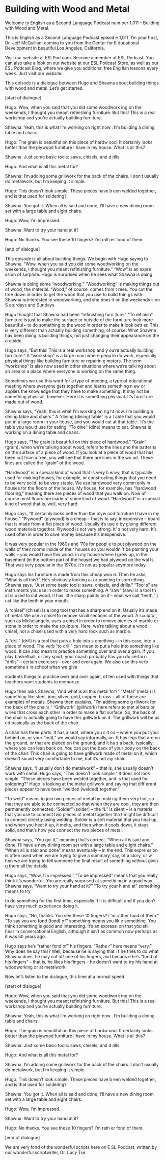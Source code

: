 # Building with Wood and Metal

Welcome to English as a Second Language Podcast num ber 1,011 – Building with Wood and Metal.

This is English as a Second Language Podcast episod e 1,011. I’m your host, Dr. Jeff McQuillan, coming to you from the Center for E ducational Development in beautiful Los Angeles, California.

Visit our website at ESLPod.com. Become a member of  ESL Podcast. You can also take a look on our website at our ESL Podcast Store, as well as our ESL Podcast Blog, where we give you additional free Eng lish lessons every week. Just visit our website.

This episode is a dialogue between Hugo and Shawna about building things with wood and metal. Let’s get started.

[start of dialogue]

Hugo: Wow, when you said that you did some woodwork ing on the weekends, I thought you meant refinishing furniture. But this! This is a real workshop and you’re actually building furniture.

Shawna: Yeah, this is what I’m working on right now . I’m building a dining table and chairs.

Hugo: The grain is beautiful on this piece of hardw ood. It certainly looks better than the plywood furniture I have in my house. What  is all this?

Shawna: Just some basic tools: saws, chisels, and d rills.

Hugo: And what is all this metal for?

Shawna: I’m adding some grillwork for the back of the chairs. I don’t usually do metalwork, but I’m keeping it simple.

Hugo: This doesn’t look simple. These pieces have b een welded together, and is that used for soldering?

Shawna: You got it. When all is said and done, I’ll  have a new dining room set with a large table and eight chairs.

Hugo: Wow, I’m impressed.

Shawna: Want to try your hand at it?

Hugo: No thanks. You see these 10 fingers? I’m rath er fond of them.

[end of dialogue]

This episode is all about building things. We begin  with Hugo saying to Shawna, “Wow, when you said you did some woodworking on the  weekends, I thought you meant refinishing furniture.” “Wow” is an expre ssion of surprise. Hugo is surprised when he sees what Shawna is doing.

Shawna is doing some “woodworking.” “Woodworking” is making things out of wood, the material. “Wood,” of course, comes from t rees. You cut the tree down in order to get the wood that you use to build thin gs with. Shawna is interested in woodworking, and she does it on the weekends – on S aturdays and Sundays.

Hugo thought that Shawna had been “refinishing furn iture.” “To refinish” furniture is just to make the surface or outside of the furni ture look more beautiful – to do something to the wood in order to make it look bett er. This is very different than actually building something, of course. What Shawna  has been doing is building things, not just changing their appearance on the o utside.

Hugo says, “But this! This is a real workshop and y ou’re actually building furniture.” A “workshop” is a large room where peop le do work, especially physical things like building furniture or repairin g motors. The term “workshop” is also now used in other situations where we’re talki ng about an area or a place where everyone is working on the same thing.

Sometimes we use this word for a type of meeting, a  type of educational meeting where everyone gets together and learns something n ew or applies the knowledge that they have to make something. It may not be something physical, however. Here it is something physical. It’s furnit ure made out of wood.

Shawna says, “Yeah, this is what I’m working on rig ht now. I’m building a dining table and chairs.” A “dining (dining) table” is a t able that you would put in a large room in your house, and you would eat at that table . It’s the table you would use for eating. “To dine” (dine) means to eat. Shawna is working on a dining table and chairs.

Hugo says, “The grain is beautiful on this piece of  hardwood.” “Grain” (grain), when we’re talking about wood, refers to the lines and the patterns on the surface of a piece of wood. If you look at a piece of wood that has been cut from a tree, you will see that there are lines in the wo od. These lines are called the “grain” of the wood.

“Hardwood” is a special kind of wood that is very h eavy, that is typically used for making houses, for example, or constructing things that you need to be very solid, to be very stable. We use hardwood very comm only in houses for the floors of the house. My house, for example, has “hardwood flooring,” meaning there are pieces of wood that you walk on. Now of course most  floors are made of some kind of wood. “Hardwood” is a special kind of wood that is, well, very hard.

Hugo says, “It certainly looks better than the plyw ood furniture I have in my house.” “Plywood” (plywood) is a cheap – that is to  say, inexpensive – board that is made from a flat piece of wood. Usually it’s use d by gluing different wood materials together. Plywood is not very strong. It’ s not very hard. It’s used often in order to save money because it’s inexpensive.

It was very popular in the 1960s and ’70s for peopl e to put plywood on the walls of their rooms inside of their houses so you wouldn ’t be painting your walls – you would have this wood. In my house where I grew up, in the basement (in the bottom part of the house) we had plywood on the wal ls. That was very popular in the 1970s. It’s not as popular anymore today.

Hugo says his furniture is made from this cheap woo d. Then he asks, “What is all this?” He’s obviously looking at or pointing to som ething. Shawna says, “Just some basic tools: saws, chisels, and drills.” “Tool s” are instruments you use in order to make something. A “saw” (saw) is a tool th at is used to cut wood. It has little sharp points on it – what we call “teeth,” j ust like the teeth in your mouth.

A “chisel” (chisel) is a long tool that has a sharp  end on it. Usually it’s made of metal. We use a chisel to remove small sections of the wood. A sculptor, such as Michelangelo, uses a chisel in order to remove piec es of marble or stone in order to make the sculpture. Here, we’re talking about a wood chisel, not a chisel used with a very hard rock such as marble.

A “drill” (drill) is a tool that puts a hole into s omething – in this case, into a piece of wood. The verb “to drill” can mean to put a hole  into something like wood. It can also mean to practice something over and over a gain. If you play basketball, or any sport, your coach probably has you do certai n “drills” – certain exercises – over and over again. We also use this verb sometime s in school when we give

students things to practice over and over again, of ten used with things that teachers want students to memorize.

Hugo then asks Shawna, “And what is all this metal for?” “Metal” (metal) is something like steel, iron, silver, gold, copper, b rass – all of these are examples of metals. Shawna then explains, “I’m adding some g rillwork for the back of the chairs.” “Grillwork” (grillwork) here refers to met al bars or wires that cross each other in order to make a flat surface. So, the back  of the chair is actually going to have this grillwork on it. The grillwork will be us ed basically as the back of the chair.

A chair has three parts. It has a seat, where you s it on – where you put your behind on, or your “butt,” we would say informally,  on. It has legs that are on the ground, or that are placed on the ground, and it ha s a back, typically, where you can lean back on. You can put the back of your body  on the back of the chair. This chair is going to have grillwork made of metal  on it, which doesn’t sound very comfortable to me, but it’s not my chair.

Shawna says, “I usually don’t do metalwork” – that is, she usually doesn’t work with metal. Hugo says, “This doesn’t look simple.” It does not look simple. “These pieces have been welded together, and is that used for soldering?” Hugo is looking at the metal grillwork and saying that diff erent pieces appear to have been “welded (welded) together.”

“To weld” means to join two pieces of metal by maki ng them very hot, so that they are able to be connected so that when they are  cool, they are then permanently connected. “Solder” (solder) – the “L” is silent – is a material that you use to connect two pieces of metal together tha t might be difficult to connect directly using welding. Solder is a soft material that you heat up, and when you heat it up, it melts, and then when it cools down, it stays solid, and that’s how you connect the two pieces of metal.

Shawna says, “You got it,” meaning that’s correct. “When all is said and done, I’ll have a new dining room set with a large table and e ight chairs.” “When all is said and done” means eventually – in the end. This expre ssion is often used when we are trying to give a summary, say, of a story, or w hen we are trying to tell someone the final result of something without givin g them all the details.

Hugo says, “Wow, I’m impressed.” “To be impressed” means that you really think it’s wonderful. You are really surprised at somethi ng in a good way. Shawna says, “Want to try your hand at it?” “To try your h and at” something means to try

to do something for the first time, especially if it is difficult and if you don’t have very much experience doing it.

Hugo says, “No, thanks. You see these 10 fingers? I ’m rather fond of them.” “To say you are fond (fond) of” something means you lik e something. You think something is good and interesting. It’s an expressi on that you still hear in conversational English, although it isn’t as common  now perhaps as it was 50 years ago.

Hugo says he’s “rather fond of” his fingers. “Rathe r” here means “very.” Why does he say this? Well, because he is saying that i f he tries to do what Shawna does, he may cut off one of his fingers, and becaus e he’s “fond of his fingers” – that is, he likes his fingers – he doesn’t want to try his hand at woodworking or at metalwork.

Now let’s listen to the dialogue, this time at a normal speed.

[start of dialogue]

Hugo: Wow, when you said that you did some woodwork ing on the weekends, I thought you meant refinishing furniture. But this! This is a real workshop and you’re actually building furniture.

Shawna: Yeah, this is what I’m working on right now . I’m building a dining table and chairs.

Hugo: The grain is beautiful on this piece of hardw ood. It certainly looks better than the plywood furniture I have in my house. What  is all this?

Shawna: Just some basic tools: saws, chisels, and d rills.

Hugo: And what is all this metal for?

Shawna: I’m adding some grillwork for the back of the chairs. I don’t usually do metalwork, but I’m keeping it simple.

Hugo: This doesn’t look simple. These pieces have b een welded together, and is that used for soldering?

Shawna: You got it. When all is said and done, I’ll  have a new dining room set with a large table and eight chairs.

 Hugo: Wow, I’m impressed.

Shawna: Want to try your hand at it?

Hugo: No thanks. You see these 10 fingers? I’m rath er fond of them.

[end of dialogue]

We are very fond of the wonderful scripts here on E SL Podcast, written by our wonderful scriptwriter, Dr. Lucy Tse.




